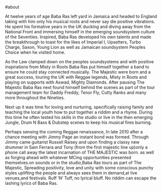 #about


At twelve years of age Baba Ras left yard in Jamaica and headed to England taking with him only his musical roots and never say die positive vibrations. He spent his formative years in the UK ducking and diving away from the National Front and immersing himself in the emerging soundsystem culture of the Seventies. Inspired, Baba Ras developed his own talents and made the breakthrough to toast for the likes of Imperial I, Upsetters, Turbo Charge, Saxon, Young Lion as well as Jamaican soundsystem Peoples Choice when he visited home.


As the Law clamped down on the peoples soundsystems and with positive inspirations from Misty in Roots Baba Ras put himself together a band to ensure he could stay connected musically. The Majestic were born and a great success, touring the UK with Reggae legends, Misty in Roots and  playing on supports with Aswad, Mighty Diamonds. After pausing The Majestic   Baba Ras next found himself behind the scenes as part of the tour management team for Daddy Freddy, Tenor Fly, Cutty Ranks and many more throughout the Nineties.


Next up it was time for loving and nurturing, specifically raising family and teaching the local youth how to put together a riddim and a rhyme. During this time he often tested his skills in the studio or live in the then emerging Jungle, Drum N Bass & Dubstep scenes to keep his musical fires burning. 


Perhaps sensing the coming Reggae renaissance, In late 2010 after a chance meeting with Jimmy Page an instant bond was formed. Through Jimmy came guitarist Russell Raisey and upon finding a classy new drummer in Sam Ferrara and Tony (from the first majestic line up)only a phone call away the latest incarnation of THE MAJESTIC was born. as well as forging ahead with whatever MCing opportunities presented themselves.on sounds or in the studio,Baba Ras tours as part of The Majestic,  Spreading positivity, love and unity with some conscious punchy styles uplifting the people and always sees them in demand,at live venues,and festivals. 
Ruff ‘N’ Tuff, no lyrical bluff. No riddim can escape the lashing lyrics of Baba Ras.
